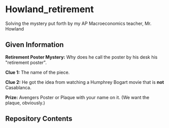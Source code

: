 # Howland_retirement
Solving the mystery put forth by my AP Macroeconomics teacher, Mr. Howland
<br/>

## Given Information
**Retirement Poster Mystery:** Why does he call the poster by his desk his "retirement poster".

**Clue 1:** The name of the piece.

**Clue 2:** He got the idea from watching a Humphrey Bogart movie that is **not** Casablanca.

**Prize:** Avengers Poster or Plaque with your name on it. (We want the plaque, obviously.)

## Repository Contents
